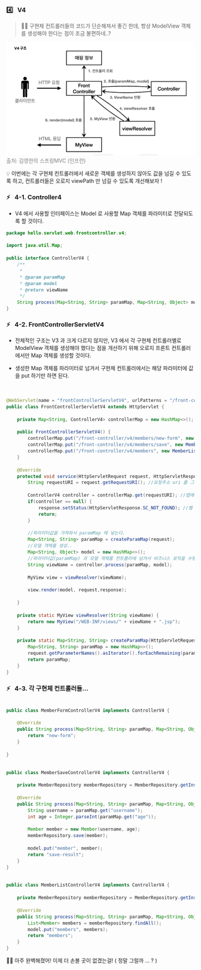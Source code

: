 ### 4️⃣ &nbsp; V4

> 🤔💭 구현체 컨트롤러들의 코드가 단순해져서 좋긴 한데, 항상 ModelView 객체를 생성해야 한다는 점이 조금 불편하네..?

<img src="images/04. V4 pattern.png">
<span style="color: #808080">출처: 김영한의 스프링MVC (인프런)</span>

💡 이번에는 각 구현체 컨트롤러에서 새로운 객체를 생성하지 않아도 값을 넘길 수 있도록 하고, 컨트롤러들은 오로지 viewPath 만 넘길 수 있도록 개선해보자 !

### ⚡️ &nbsp; 4-1. Controller4

- V4 에서 사용할 인터페이스는 Model 로 사용할 Map 객체를 파라미터로 전달되도록 할 것이다.

```java
package hello.servlet.web.frontcontroller.v4;

import java.util.Map;

public interface ControllerV4 {
    /**
     *
     * @param paramMap
     * @param model
     * @return viewName
     */
    String process(Map<String, String> paramMap, Map<String, Object> model);
}

```

### ⚡️ &nbsp; 4-2. FrontControllerServletV4

- 전체적인 구조는 V3 과 크게 다르지 않지만, V3 에서 각 구현체 컨트롤러별로 ModelView 객체를 생성해야 했다는 점을 개선하기 위해 오로지 프론트 컨트롤러에서만 Map 객체를 생성할 것이다.

- 생성한 Map 객체를 파라미터로 넘겨서 구현체 컨트롤러에서는 해당 파라미터에 값을 put 하기만 하면 된다.

```java


@WebServlet(name = "frontControllerServletV4", urlPatterns = "/front-controller/v4/*")
public class FrontControllerServletV4 extends HttpServlet {

    private Map<String, ControllerV4> controllerMap = new HashMap<>();

    public FrontControllerServletV4() {
        controllerMap.put("/front-controller/v4/members/new-form", new MemberFormControllerV4());
        controllerMap.put("/front-controller/v4/members/save", new MemberSaveControllerV4());
        controllerMap.put("/front-controller/v4/members", new MemberListControllerV4());
    }

    @Override
    protected void service(HttpServletRequest request, HttpServletResponse response) throws ServletException, IOException {
        String requestURI = request.getRequestURI(); //요청주소 uri 를 그대로 받아올 수 있다.

        ControllerV4 controller = controllerMap.get(requestURI); //맵에서 해당 uri 의 구현객체를 꺼내온다.
        if(controller == null) {
            response.setStatus(HttpServletResponse.SC_NOT_FOUND); //웹 상태코드를 404로 바꾸고 리턴.
            return;
        }

        //파라미터값을 가져와서 paramMap 에 넣는다.
        Map<String, String> paramMap = createParamMap(request);
        //모델 객체를 생성..
        Map<String, Object> model = new HashMap<>();
        //파라미터값(paramMap) 과 모델 객체를 컨트롤러에 넘겨서 비즈니스 로직을 수행하게 한다.
        String viewName = controller.process(paramMap, model);

        MyView view = viewResolver(viewName);

        view.render(model, request,response);

    }

    private static MyView viewResolver(String viewName) {
        return new MyView("/WEB-INF/views/" + viewName + ".jsp");
    }

    private static Map<String, String> createParamMap(HttpServletRequest request) {
        Map<String, String> paramMap = new HashMap<>();
        request.getParameterNames().asIterator().forEachRemaining(paramName -> paramMap.put(paramName, request.getParameter(paramName)));
        return paramMap;
    }
}

```

### ⚡️ &nbsp; 4-3. 각 구현체 컨트롤러들...

```java

public class MemberFormControllerV4 implements ControllerV4 {

    @Override
    public String process(Map<String, String> paramMap, Map<String, Object> model) {
        return "new-form";
    }

}

```

```java

public class MemberSaveControllerV4 implements ControllerV4 {

    private MemberRepository memberRepository = MemberRepository.getInstance();

    @Override
    public String process(Map<String, String> paramMap, Map<String, Object> model) {
        String username = paramMap.get("username");
        int age = Integer.parseInt(paramMap.get("age"));

        Member member = new Member(username, age);
        memberRepository.save(member);

        model.put("member", member);
        return "save-result";
    }
}
```

```java

public class MemberListControllerV4 implements ControllerV4 {

    private MemberRepository memberRepository = MemberRepository.getInstance();

    @Override
    public String process(Map<String, String> paramMap, Map<String, Object> model) {
        List<Member> members = memberRepository.findAll();
        model.put("members", members);
        return "members";
    }
}
```

🤔💭 아주 완벽해졌어! 이제 더 손볼 곳이 없겠는걸! ( 정말 그럴까 ... ? )
